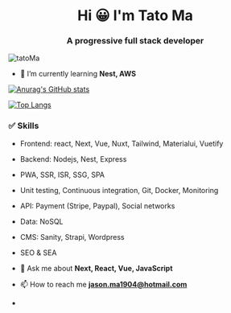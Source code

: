 <h1 align="center">Hi 😀 I'm Tato Ma</h1>
<h3 align="center">A progressive full stack developer</h3>

<p align="left"> <img src="https://komarev.com/ghpvc/?username=tatoMa" alt="tatoMa" /> </p>

- 🌱 I’m currently learning **Nest, AWS**

[![Anurag's GitHub stats](https://github-readme-stats.vercel.app/api?username=tatoMa&count_private=true&show_icons=true&bg_color=140deg,ff6a00,904e95&title_color=ffffff&icon_color=ffffaf&text_color=ffffff)](https://github.com/anuraghazra/github-readme-stats)

[![Top Langs](https://github-readme-stats.vercel.app/api/top-langs/?username=tatoMa&layout=compact&theme=buefy)](https://github.com/anuraghazra/github-readme-stats)

### ✅ Skills
- Frontend: react, Next, Vue, Nuxt, Tailwind, Materialui, Vuetify
- Backend: Nodejs, Nest, Express
- PWA, SSR, ISR, SSG, SPA
- Unit testing, Continuous integration, Git, Docker, Monitoring
- API: Payment (Stripe, Paypal), Social networks
- Data: NoSQL
- CMS: Sanity, Strapi, Wordpress
- SEO & SEA
 
- 💬 Ask me about **Next, React, Vue, JavaScript**
 
- 📫 How to reach me **jason.ma1904@hotmail.com**
- 
<!--
**tatoMa/tatoMa** is a ✨ _special_ ✨ repository because its `README.md` (this file) appears on your GitHub profile.

Here are some ideas to get you started:

- 🔭 I’m currently working on ...
- 🌱 I’m currently learning ...
- 👯 I’m looking to collaborate on ...
- 🤔 I’m looking for help with ...
- 💬 Ask me about ...
- 📫 How to reach me: ...
- 😄 Pronouns: ...
- ⚡ Fun fact: ...
-->
